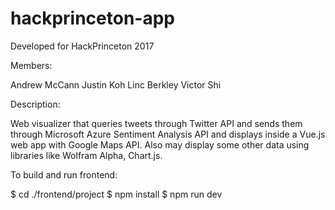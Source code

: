 # hackprinceton-app
Developed for HackPrinceton 2017

Members:

Andrew McCann
Justin Koh
Linc Berkley
Victor Shi

Description:

Web visualizer that queries tweets through Twitter API and sends them through Microsoft Azure Sentiment Analysis API and displays inside a Vue.js web app with Google Maps API. Also may display some other data using libraries like Wolfram Alpha, Chart.js.

To build and run frontend:

$ cd ./frontend/project
$ npm install
$ npm run dev